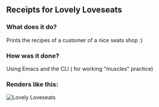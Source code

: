 ## Receipts for Lovely Loveseats

### What does it do?
Prints the recipes of a customer of a nice seats shop :)

### How was it done?
Using Emacs and the CLI ( for working "muscles" practice)

### Renders like this:
![Lovely Loveseats](Receipts_for_Lovely_Loveseats/pic.png)
